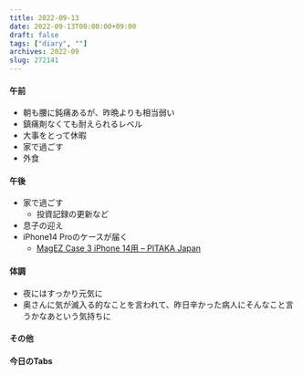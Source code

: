 ```yaml
---
title: 2022-09-13
date: 2022-09-13T00:00:00+09:00
draft: false
tags: ["diary", ""]
archives: 2022-09
slug: 272141
---
```

#### 午前
- 朝も腰に鈍痛あるが、昨晩よりも相当弱い
- 鎮痛剤なくても耐えられるレベル
- 大事をとって休暇
- 家で過ごす
- 外食
#### 午後
- 家で過ごす
  - 投資記録の更新など
- 息子の迎え
- iPhone14 Proのケースが届く
  - [MagEZ Case 3 iPhone 14用 – PITAKA Japan](https://pitakajapan.com/products/magez-case-3-for-iphone-14?variant=42717105684629)
#### 体調
- 夜にはすっかり元気に
- 奥さんに気が滅入る的なことを言われて、昨日辛かった病人にそんなこと言うかなあという気持ちに
#### その他
#### 今日のTabs